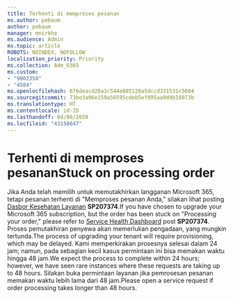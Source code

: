 ```yaml
---
title: Terhenti di memproses pesanan
ms.author: pebaum
author: pebaum
manager: mnirkhe
ms.audience: Admin
ms.topic: article
ROBOTS: NOINDEX, NOFOLLOW
localization_priority: Priority
ms.collection: Adm_O365
ms.custom:
- "9002358"
- "4584"
ms.openlocfilehash: 676deacd28a1c544e605120a5dccd331531c5684
ms.sourcegitcommit: 73be3a06e159a56595cdeb5ef095aa9d9b16073b
ms.translationtype: HT
ms.contentlocale: id-ID
ms.lasthandoff: 04/06/2020
ms.locfileid: "43158647"
---
```

# <a name="stuck-on-processing-order"></a><span data-ttu-id="4c0dc-102">Terhenti di memproses pesanan</span><span class="sxs-lookup"><span data-stu-id="4c0dc-102">Stuck on processing order</span></span>

<span data-ttu-id="4c0dc-103">Jika Anda telah memilih untuk memutakhirkan langganan Microsoft 365, tetapi pesanan terhenti di "Memproses pesanan Anda," silakan lihat posting [Dasbor Kesehatan Layanan](https://admin.microsoft.com/AdminPortal/Home?adminportal=1&msCV=%2BbOQtMNsz0ei8f5z.0.36#/servicehealth) **SP207374**.</span><span class="sxs-lookup"><span data-stu-id="4c0dc-103">If you have chosen to upgrade your Microsoft 365 subscription, but the order has been stuck on "Processing your order," please refer to [Service Health Dashboard](https://admin.microsoft.com/AdminPortal/Home?adminportal=1&msCV=%2BbOQtMNsz0ei8f5z.0.36#/servicehealth) post **SP207374**.</span></span> <span data-ttu-id="4c0dc-104">Proses pemutakhiran penyewa akan memerlukan pengadaan, yang mungkin tertunda.</span><span class="sxs-lookup"><span data-stu-id="4c0dc-104">The process of upgrading your tenant will require provisioning, which may be delayed.</span></span> <span data-ttu-id="4c0dc-105">Kami memperkirakan prosesnya selesai dalam 24 jam; namun, pada sebagian kecil kasus permintaan ini bisa memakan waktu hingga 48 jam.</span><span class="sxs-lookup"><span data-stu-id="4c0dc-105">We expect the process to complete within 24 hours; however, we have seen rare instances where these requests are taking up to 48 hours.</span></span> <span data-ttu-id="4c0dc-106">Silakan buka permintaan layanan jika pemrosesan pesanan memakan waktu lebih lama dari 48 jam.</span><span class="sxs-lookup"><span data-stu-id="4c0dc-106">Please open a service request if order processing takes longer than 48 hours.</span></span>
